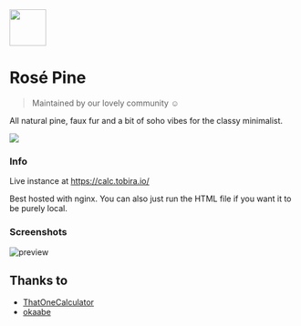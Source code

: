 <img src="https://github.com/rose-pine/rose-pine-theme/raw/main/assets/icon.png" width="64" />

# Rosé Pine

> Maintained by our lovely community ☺️

All natural pine, faux fur and a bit of soho vibes for the classy minimalist.

[![](https://img.shields.io/badge/Rosé%20Pine%20Theme-191724)](https://github.com/rose-pine/rose-pine-theme)

### Info

Live instance at https://calc.tobira.io/

Best hosted with nginx. You can also just run the HTML file if you want it to be purely local.

### Screenshots

![preview](https://i.imgur.com/Sx56VJw.png)

## Thanks to 

- [ThatOneCalculator](https://github.com/thatonecalculator)
- [okaabe](https://github.com/okaabe)
